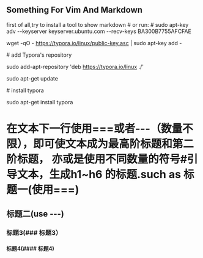 Something For Vim And Markdown
------
first of all,try to install a tool to show markdown
\# or run:
\# sudo apt-key adv --keyserver keyserver.ubuntu.com --recv-keys BA300B7755AFCFAE

wget -qO - https://typora.io/linux/public-key.asc | sudo apt-key add -

\# add Typora's repository

sudo add-apt-repository 'deb https://typora.io/linux ./'

sudo apt-get update

\# install typora

sudo apt-get install typora

在文本下一行使用===或者---（数量不限），即可使文本成为最高阶标题和第二阶标题，
亦或是使用不同数量的符号#引导文本，生成h1~h6 的标题.such as
标题一(使用===)
===
标题二(use ---)
---
### 标题3(### 标题3）
#### 标题4(#### 标题4)
